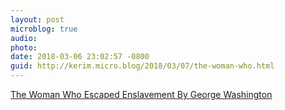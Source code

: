 ```yaml
---
layout: post
microblog: true
audio: 
photo: 
date: 2018-03-06 23:02:57 -0800
guid: http://kerim.micro.blog/2018/03/07/the-woman-who.html
---
```

[The Woman Who Escaped Enslavement By George Washington](https://broadly.vice.com/en_us/article/bj5nj5/oney-judge-escaped-enslavement-by-george-washington)

